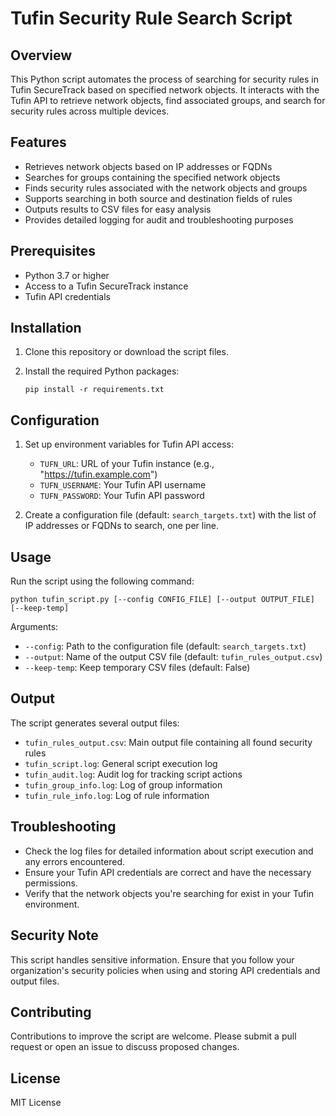 # Tufin Security Rule Search Script

## Overview

This Python script automates the process of searching for security rules in Tufin SecureTrack based on specified network objects. It interacts with the Tufin API to retrieve network objects, find associated groups, and search for security rules across multiple devices.

## Features

- Retrieves network objects based on IP addresses or FQDNs
- Searches for groups containing the specified network objects
- Finds security rules associated with the network objects and groups
- Supports searching in both source and destination fields of rules
- Outputs results to CSV files for easy analysis
- Provides detailed logging for audit and troubleshooting purposes

## Prerequisites

- Python 3.7 or higher
- Access to a Tufin SecureTrack instance
- Tufin API credentials

## Installation

1. Clone this repository or download the script files.

2. Install the required Python packages:

   ```
   pip install -r requirements.txt
   ```

## Configuration

1. Set up environment variables for Tufin API access:
   - `TUFN_URL`: URL of your Tufin instance (e.g., "https://tufin.example.com")
   - `TUFN_USERNAME`: Your Tufin API username
   - `TUFN_PASSWORD`: Your Tufin API password

2. Create a configuration file (default: `search_targets.txt`) with the list of IP addresses or FQDNs to search, one per line.

## Usage

Run the script using the following command:

```
python tufin_script.py [--config CONFIG_FILE] [--output OUTPUT_FILE] [--keep-temp]
```

Arguments:
- `--config`: Path to the configuration file (default: `search_targets.txt`)
- `--output`: Name of the output CSV file (default: `tufin_rules_output.csv`)
- `--keep-temp`: Keep temporary CSV files (default: False)

## Output

The script generates several output files:
- `tufin_rules_output.csv`: Main output file containing all found security rules
- `tufin_script.log`: General script execution log
- `tufin_audit.log`: Audit log for tracking script actions
- `tufin_group_info.log`: Log of group information
- `tufin_rule_info.log`: Log of rule information

## Troubleshooting

- Check the log files for detailed information about script execution and any errors encountered.
- Ensure your Tufin API credentials are correct and have the necessary permissions.
- Verify that the network objects you're searching for exist in your Tufin environment.

## Security Note

This script handles sensitive information. Ensure that you follow your organization's security policies when using and storing API credentials and output files.

## Contributing

Contributions to improve the script are welcome. Please submit a pull request or open an issue to discuss proposed changes.

## License

MIT License
